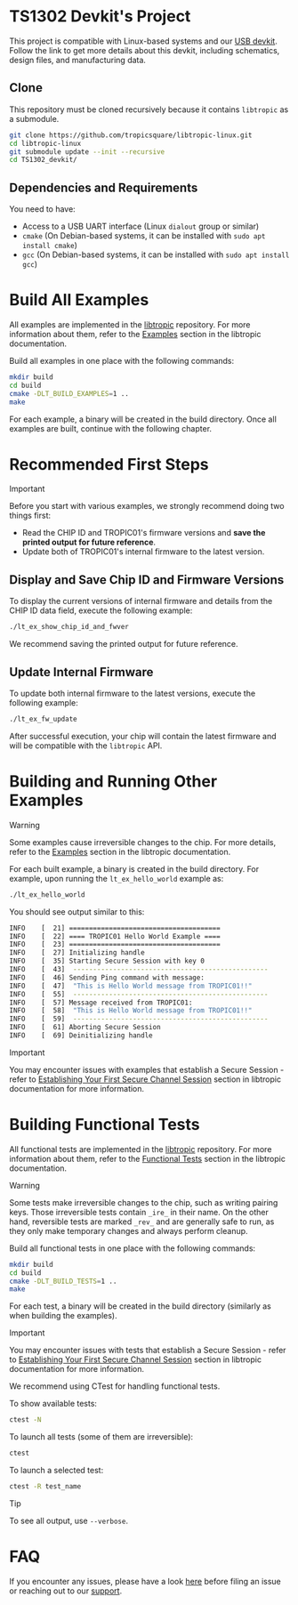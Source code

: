 # TS1302 Devkit's Project
This project is compatible with Linux-based systems and our [USB devkit](https://github.com/tropicsquare/tropic01-stm32u5-usb-devkit-hw). Follow the link to get more details about this devkit, including schematics, design files, and manufacturing data.

## Clone

This repository must be cloned recursively because it contains `libtropic` as a submodule.

```bash
git clone https://github.com/tropicsquare/libtropic-linux.git
cd libtropic-linux
git submodule update --init --recursive
cd TS1302_devkit/
```

## Dependencies and Requirements

You need to have:
* Access to a USB UART interface (Linux `dialout` group or similar)
* `cmake` (On Debian-based systems, it can be installed with `sudo apt install cmake`)
* `gcc` (On Debian-based systems, it can be installed with `sudo apt install gcc`)

# Build All Examples

All examples are implemented in the [libtropic](https://github.com/tropicsquare/libtropic) repository. For more information about them, refer to the [Examples](https://tropicsquare.github.io/libtropic/latest/get_started/examples/) section in the libtropic documentation.

Build all examples in one place with the following commands:

```bash
mkdir build
cd build
cmake -DLT_BUILD_EXAMPLES=1 ..
make
```

For each example, a binary will be created in the build directory. Once all examples are built, continue with the following chapter.

# Recommended First Steps

> [!IMPORTANT]
> Before you start with various examples, we strongly recommend doing two things first:
> * Read the CHIP ID and TROPIC01's firmware versions and **save the printed output for future reference**.
> * Update both of TROPIC01's internal firmware to the latest version.

## Display and Save Chip ID and Firmware Versions

To display the current versions of internal firmware and details from the CHIP ID data field, execute the following example:

```bash
./lt_ex_show_chip_id_and_fwver
```

We recommend saving the printed output for future reference.

## Update Internal Firmware

To update both internal firmware to the latest versions, execute the following example:

```bash
./lt_ex_fw_update
```

After successful execution, your chip will contain the latest firmware and will be compatible with the `libtropic` API.

# Building and Running Other Examples

> [!WARNING]
> Some examples cause irreversible changes to the chip. For more details, refer to the [Examples](https://tropicsquare.github.io/libtropic/latest/get_started/examples/) section in the libtropic documentation.

For each built example, a binary is created in the build directory. For example, upon running the `lt_ex_hello_world` example as:

```bash
./lt_ex_hello_world
```

You should see output similar to this:

```bash
INFO    [  21] ======================================
INFO    [  22] ==== TROPIC01 Hello World Example ====
INFO    [  23] ======================================
INFO    [  27] Initializing handle
INFO    [  35] Starting Secure Session with key 0
INFO    [  43] 	-------------------------------------------------
INFO    [  46] Sending Ping command with message:
INFO    [  47] 	"This is Hello World message from TROPIC01!!"
INFO    [  55] 	-------------------------------------------------
INFO    [  57] Message received from TROPIC01:
INFO    [  58] 	"This is Hello World message from TROPIC01!!"
INFO    [  59] 	-------------------------------------------------
INFO    [  61] Aborting Secure Session
INFO    [  69] Deinitializing handle
```

> [!IMPORTANT]
> You may encounter issues with examples that establish a Secure Session - refer to [Establishing Your First Secure Channel Session](https://tropicsquare.github.io/libtropic/latest/get_started/default_pairing_keys/#establishing-your-first-secure-channel-session) section in libtropic documentation for more information.


# Building Functional Tests

All functional tests are implemented in the [libtropic](https://github.com/tropicsquare/libtropic) repository. For more information about them, refer to the [Functional Tests](https://tropicsquare.github.io/libtropic/latest/for_contributors/functional_tests/) section in the libtropic documentation.

> [!WARNING]
> Some tests make irreversible changes to the chip, such as writing pairing keys. Those irreversible tests contain `_ire_` in their name. On the other hand, reversible tests are marked `_rev_` and are generally safe to run, as they only make temporary changes and always perform cleanup.

Build all functional tests in one place with the following commands:
```bash
mkdir build
cd build
cmake -DLT_BUILD_TESTS=1 ..
make
```

For each test, a binary will be created in the build directory (similarly as when building the examples).

> [!IMPORTANT]
> You may encounter issues with tests that establish a Secure Session - refer to [Establishing Your First Secure Channel Session](https://tropicsquare.github.io/libtropic/latest/get_started/default_pairing_keys/#establishing-your-first-secure-channel-session) section in libtropic documentation for more information.


We recommend using CTest for handling functional tests.

To show available tests:

```bash
ctest -N
```

To launch all tests (some of them are irreversible):

```bash
ctest
```

To launch a selected test:

```bash
ctest -R test_name
```

> [!TIP]
> To see all output, use `--verbose`.

# FAQ

If you encounter any issues, please have a look [here](./../FAQ.md) before filing an issue or reaching out to our [support](https://support.desk.tropicsquare.com/).
